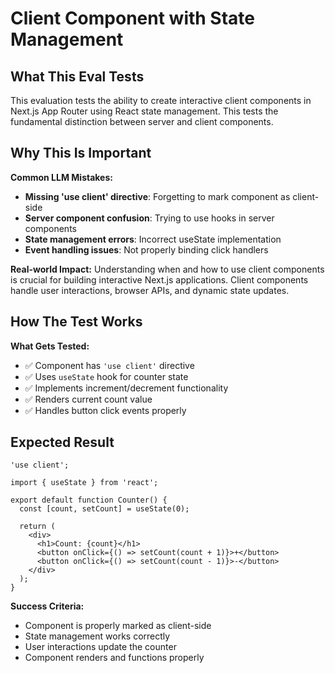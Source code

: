 # Client Component with State Management

## What This Eval Tests

This evaluation tests the ability to create interactive client components in Next.js App Router using React state management. This tests the fundamental distinction between server and client components.

## Why This Is Important

**Common LLM Mistakes:**
- **Missing 'use client' directive**: Forgetting to mark component as client-side
- **Server component confusion**: Trying to use hooks in server components
- **State management errors**: Incorrect useState implementation
- **Event handling issues**: Not properly binding click handlers

**Real-world Impact:**
Understanding when and how to use client components is crucial for building interactive Next.js applications. Client components handle user interactions, browser APIs, and dynamic state updates.

## How The Test Works

**What Gets Tested:**
- ✅ Component has `'use client'` directive
- ✅ Uses `useState` hook for counter state
- ✅ Implements increment/decrement functionality
- ✅ Renders current count value
- ✅ Handles button click events properly

## Expected Result

```tsx
'use client';

import { useState } from 'react';

export default function Counter() {
  const [count, setCount] = useState(0);

  return (
    <div>
      <h1>Count: {count}</h1>
      <button onClick={() => setCount(count + 1)}>+</button>
      <button onClick={() => setCount(count - 1)}>-</button>
    </div>
  );
}
```

**Success Criteria:**
- Component is properly marked as client-side
- State management works correctly
- User interactions update the counter
- Component renders and functions properly